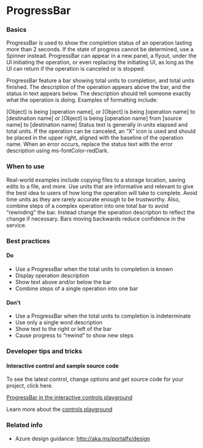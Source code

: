 ﻿# ProgressBar

 
<a name="basics"></a>
### Basics
ProgressBar is used to show the completion status of an operation lasting more than 2 seconds. If the state of progress cannot be determined, use a Spinner instead. ProgressBar can appear in a new panel, a flyout, under the UI initiating the operation, or even replacing the initiating UI, as long as the UI can return if the operation is canceled or is stopped.

ProgressBar feature a bar showing total units to completion, and total units finished. The description of the operation appears above the bar, and the status in text appears below. The description should tell someone exactly what the operation is doing. Examples of formatting include:

[Object] is being [operation name], or
[Object] is being [operation name] to [destination name] or
[Object] is being [operation name] from [source name] to [destination name]
Status text is generally in units elapsed and total units. If the operation can be canceled, an “X” icon is used and should be placed in the upper right, aligned with the baseline of the operation name. When an error occurs, replace the status text with the error description using ms-fontColor-redDark.



<!-- TODO get an IMAGE to embed here -->

<!-- TODO get an SAMPLE CODE to embed here -->

 
<a name="when-to-use"></a>
### When to use
Real-world examples include copying files to a storage location, saving edits to a file, and more. Use units that are informative and relevant to give the best idea to users of how long the operation will take to complete. Avoid time units as they are rarely accurate enough to be trustworthy. Also, combine steps of a complex operation into one total bar to avoid “rewinding” the bar. Instead change the operation description to reflect the change if necessary. Bars moving backwards reduce confidence in the service.



 
<a name="best-practices"></a>
### Best practices


<a name="best-practices-do"></a>
#### Do

* Use a ProgressBar when the total units to completion is known
* Display operation description
* Show text above and/or below the bar
* Combine steps of a single operation into one bar

<a name="best-practices-don-t"></a>
#### Don&#39;t

* Use a ProgressBar when the total units to completion is indeterminate
* Use only a single word description
* Show text to the right or left of the bar
* Cause progress to “rewind” to show new steps


 
<a name="developer-tips-and-tricks"></a>
### Developer tips and tricks



<a name="developer-tips-and-tricks-interactive-control-and-sample-source-code"></a>
#### Interactive control and sample source code
To see the latest control, change options and get source code for your project, click here.

<a href="https://ms.portal.azure.com/?Microsoft_Azure_Playground=true#blade/Microsoft_Azure_Playground/ControlsIndexBlade/ProgressBar_create_Playground" target="_blank">ProgressBar in the interactive controls playground</a>

Learn more about the [controls playground](./top-extensions-controls-playground.md)

 
<a name="related-info"></a>
### Related info

* Azure design guidance:  http://aka.ms/portalfx/design


